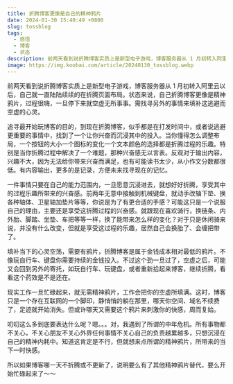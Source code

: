 ```yaml
---
title: 折腾博客更像是自己的精神鸦片
date: 2024-01-30 15:40:49 +0800
slug: tossblog
tags:
  - 感悟
  - 博客
  - 状态
description: 前两天看到说折腾博客实质上是新型电子游戏，博客服务器从 1 月初转入阿里云以后，自己就一直陆陆续续的在折腾页面布局。状态来说，自己折腾博客更像是精神鸦片，过程很嗨，一旦停下来就空虚无所事事。需找寻另外的事情来填补这逃避而空虚的心灵。
image: https://img.koobai.com/article/20240130_tossblog.webp
---
```

前两天看到说折腾博客实质上是新型电子游戏，博客服务器从 1 月初转入阿里云以后，自己就一直陆陆续续的在折腾页面布局。状态来说，自己折腾博客更像是精神鸦片，过程很嗨，一旦停下来就空虚无所事事。需找寻另外的事情来填补这逃避而空虚的心灵。

追寻最开始玩博客的目的，到现在折腾博客，似乎都是在打发时间中，或者说逃避更重要的事情中，找到了一个让你兴奋而沉浸其中的投入。当你懂得怎么调整布局，一个按钮的大小一个图标的变化一个文本颜色的选择都是折腾过程的乐趣。特别是当你折腾过程中解决了一个难题，那种兴奋感无以言表。反观对于输出内容，兴趣不大，因为无法给你带来兴奋而满足，也有可能读书太少，从小作文分数都很低。有内容输出，更多的是记录，方便未来找寻现在的记忆。

一件事情只要在自己的能力范围内，一旦愿意沉浸进去，就想好好折腾，享受其中的过程乐趣所带来的兴奋感。前两年无意中接触到机械键盘，就动手改轴下垫、换各种轴体、卫星轴加垫片等等，你说是为了有更合适的手感？可能这只是一个说服自己的理由，主要还是享受这折腾过程的兴奋感。就跟现在喜欢骑行，换链条、内外胎、脚踏、坐垫、车把等等一样，换了能带来怎么样的变化？对于只是休闲骑来说，并没有什么改变，但就是享受这过程的乐趣，居然自己会换胎了、会缠把带了。

填补当下的心灵空荡，需要有鸦片，折腾博客是属于金钱成本相对最低的鸦片。不像玩自行车、键盘你需要持续的金钱投入。不过这个劲一旦过了，空虚之后，可能又会回到另外的寄托，如玩自行车、玩键盘，或者重新拾起来博客，继续折腾，看看这个药效是不是还在。

现实工作一旦忙碌起来，就无需精神鸦片，工作会把你的空虚所填满。这时，博客只是一个存在互联网的一个脚印，静悄悄的躺在那里，哪天你空间、域名不续费了，足迹就开始消失。但或许哪天又需要这个鸦片来刺激你的快感，周而复始。

叨叨这么多到底要表达什么呢？嗯。。。对，我遇到了所谓的中年危机。所有事物都不关心，不关心朋友不关心外界任何事情不关心自己的负责越累越多，只想沉浸在自己的精神内耗中。知道这肯定是不行，但就想来点所谓的精神鸦片，所带来的当下一时快感。

所以如果博客哪一天不折腾或不更新了，说明要么有了其他精神鸦片替代，要么开始忙碌起来了～～